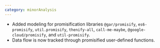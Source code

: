```yaml
---
category: minorAnalysis
---
```

* Added modeling for promisification libraries `@gar/promisify`, `es6-promisify`, `util.promisify`, `thenify-all`, `call-me-maybe`, `@google-cloud/promisify`, and `util-promisify`.
* Data flow is now tracked through promisified user-defined functions. 
